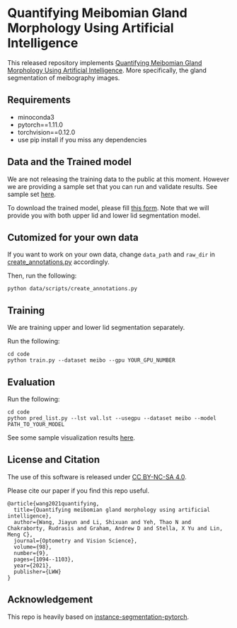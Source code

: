 # Quantifying Meibomian Gland Morphology Using Artificial Intelligence

This released repository implements [Quantifying Meibomian Gland Morphology Using Artificial Intelligence](https://journals.lww.com/optvissci/Abstract/2021/09000/Quantifying_Meibomian_Gland_Morphology_Using.15.aspx). More specifically, the gland segmentation of meibography images.

## Requirements
- minoconda3
- pytorch==1.11.0 
- torchvision==0.12.0
- use pip install if you miss any dependencies

## Data and the Trained model
We are not releasing the training data to the public at this moment. However we are providing a sample set that you can run and validate results. See sample set [here](./sample_data). 

To download the trained model, please fill [this form](https://forms.gle/JnzUgCWG34E71rK8A). Note that we will provide you with both upper lid and lower lid segmentation model.

## Cutomized for your own data
If you want to work on your own data, change `data_path` and `raw_dir` in [create_annotations.py](./data/scripts/create_annotations.py) accordingly. 

Then, run the following:
```
python data/scripts/create_annotations.py
```

## Training
We are training upper and lower lid segmentation separately.

Run the following:
```
cd code
python train.py --dataset meibo --gpu YOUR_GPU_NUMBER
```

## Evaluation
Run the following:
```
cd code
python pred_list.py --lst val.lst --usegpu --dataset meibo --model PATH_TO_YOUR_MODEL
```
See some sample visualization results [here](./sample_results/).

## License and Citation
The use of this software is released under [CC BY-NC-SA 4.0](https://creativecommons.org/licenses/by-nc-sa/4.0/).

Please cite our paper if you find this repo useful.
```
@article{wang2021quantifying,
  title={Quantifying meibomian gland morphology using artificial intelligence},
  author={Wang, Jiayun and Li, Shixuan and Yeh, Thao N and Chakraborty, Rudrasis and Graham, Andrew D and Stella, X Yu and Lin, Meng C},
  journal={Optometry and Vision Science},
  volume={98},
  number={9},
  pages={1094--1103},
  year={2021},
  publisher={LWW}
}
```

## Acknowledgement

This repo is heavily based on [instance-segmentation-pytorch](https://github.com/Wizaron/instance-segmentation-pytorch).
